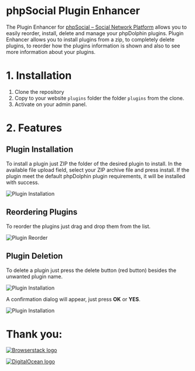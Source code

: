 # phpSocial Plugin Enhancer
The Plugin Enhancer for [phpSocial – Social Network Platform](http://bit.ly/2Na83bV) allows you to easily reorder, install, delete and manage your phpDolphin plugins. Plugin Enhancer allows you to install plugins from a zip, to completely delete plugins, to reorder how the plugins information is shown and also to see more information about your plugins.

# 1. Installation
1. Clone the repository
2. Copy to your website `plugins` folder the folder `plugins` from the clone.
3. Activate on your admin panel.

# 2. Features
## Plugin Installation
To install a plugin just ZIP the folder of the desired plugin to install. In the available file upload field, select your ZIP archive file and press install. If the plugin meet the default phpDolphin plugin requirements, it will be installed with success.

![Plugin Installation](https://i.imgur.com/VZg9li7.png)

## Reordering Plugins
To reorder the plugins just drag and drop them from the list.

![Plugin Reorder](https://i.imgur.com/lD7inae.png)


## Plugin Deletion
To delete a plugin just press the delete button (red button) besides the unwanted plugin name.

![Plugin Installation](https://i.imgur.com/dKnubtD.png)

A confirmation dialog will appear, just press **OK** or **YES**.


![Plugin Installation](https://i.imgur.com/SoGwZfK.png)

# Thank you:
[![Browserstack logo](https://dl.dropbox.com/s/858mooc4sohnjr0/Browserstack-logo.png?dl=0)](https://www.browserstack.com)

[![DigitalOcean logo](https://dl.dropbox.com/s/wvfkq0k7grh92p9/DO_Logo_Horizontal_Blue%20%282%29.png?dl=0)](https://m.do.co/c/0c2a156473a4)
